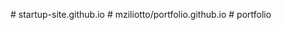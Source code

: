 
#   s t a r t u p - s i t e . g i t h u b . i o  
 #   m z i l i o t t o / p o r t f o l i o . g i t h u b . i o  
 #   p o r t f o l i o  
 